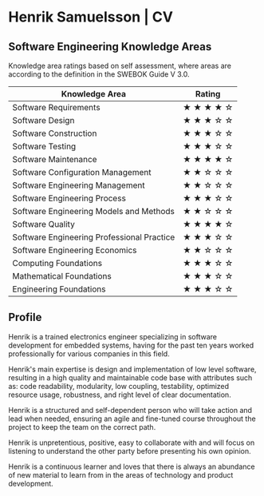 # Henrik Samuelsson | CV

## Software Engineering Knowledge Areas

Knowledge area ratings based on self assessment, where areas are according to the definition in the SWEBOK Guide V 3.0.

| Knowledge Area                | Rating       |
| ---                           | ---          |
| Software Requirements         | ★ ★ ★ ★ ☆ |
| Software Design               | ★ ★ ★ ☆ ☆ |
Software Construction           | ★ ★ ★ ☆ ☆ |
| Software Testing              | ★ ★ ★ ☆ ☆ |
Software Maintenance           | ★ ★ ★ ★ ☆
Software Configuration Management  | ★ ★ ☆ ☆ ☆
Software Engineering Management | ★ ★ ☆ ☆ ☆
Software Engineering Process | ★ ★ ★ ☆ ☆
Software Engineering Models and Methods | ★ ★ ☆ ☆ ☆
Software Quality | ★ ★ ★ ★ ☆
Software Engineering Professional Practice | ★ ★ ★ ☆ ☆
Software Engineering Economics | ★ ★ ☆ ☆ ☆
Computing Foundations | ★ ★ ★ ☆ ☆
Mathematical Foundations | ★ ★ ★ ☆ ☆
Engineering Foundations | ★ ★ ★ ☆ ☆

## Profile

Henrik is a trained electronics engineer specializing in software development for embedded systems, having for the past ten years worked professionally for various companies in this field.

Henrik's main expertise is design and implementation of low level software, resulting in a high quality and maintainable code base with attributes such as: code readability, modularity, low coupling, testability, optimized resource usage, robustness, and right level of clear documentation.

Henrik is a structured and self-dependent person who will take action and lead when needed, ensuring an agile and fine-tuned course throughout the project to keep the  team on the correct path.

Henrik is unpretentious, positive, easy to collaborate with and will focus on listening to understand the other party before presenting his own opinion.

Henrik is a continuous learner and loves that there is always an abundance of new material to learn from in the areas of technology and product development.

<!--
**HenrikSamuelsson/henriksamuelsson** is a ✨ _special_ ✨ repository because its `README.md` (this file) appears on your GitHub profile.

Here are some ideas to get you started:

- 🔭 I’m currently working on ...
- 🌱 I’m currently learning ...
- 👯 I’m looking to collaborate on ...
- 🤔 I’m looking for help with ...
- 💬 Ask me about ...
- 📫 How to reach me: ...
- 😄 Pronouns: ...
- ⚡ Fun fact: ...
-->
